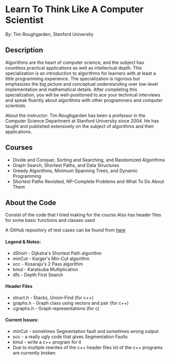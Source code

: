 # Learn To Think Like A Computer Scientist
By: Tim Roughgarden, Stanford University

## Description
Algorithms are the heart of computer science, and the subject has countless practical applications 
as well as intellectual depth. This specialization is an introduction to algorithms for learners 
with at least a little programming experience. The specialization is rigorous but emphasizes the 
big picture and conceptual understanding over low-level implementation and mathematical details. 
After completing this specialization, you will be well-positioned to ace your technical interviews 
and speak fluently about algorithms with other programmers and computer scientists.

About the instructor: Tim Roughgarden has been a professor in the Computer Science Department at 
Stanford University since 2004. He has taught and published extensively on the subject of algorithms 
and their applications.

## Courses
- Divide and Conquer, Sorting and Searching, and Randomized Algorithms
- Graph Search, Shortest Paths, and Data Structures
- Greedy Algorithms, Minimum Spanning Trees, and Dynamic Programming
- Shortest Paths Revisited, NP-Complete Problems and What To Do About Them

## About the Code
Consist of the code that I tried making for the course
Also has header files for some basic functions and classes used

A GitHub repository of test cases can be found from [here](https://github.com/beaunus/stanford-algs)
#### Legend & Notes:
- dShort - Dijkstra's Shortest Path algorithm
- minCut - Karger's Min-Cut algorithm
- scc - Kosaraju's 2 Pass algorithm
- kmul - Karatsuba Multiplication
- dfs - Depth First Search

#### Header Files
- struct.h - Stacks, Union-Find (for c++)
- graphs.h - Graph class using vectors and pair (for c++)
- cgraphs.h - Graph representations (for c)

#### Current Issues:
- minCut - sometimes Segmentation fault and sometimes wrong output
- scc - a really ugly code that gives Segmentation Faults
- kmul - write a c++ program for it
- Due to multiple rewrites of the c++ header files lot of the c++ programs are currently broken
